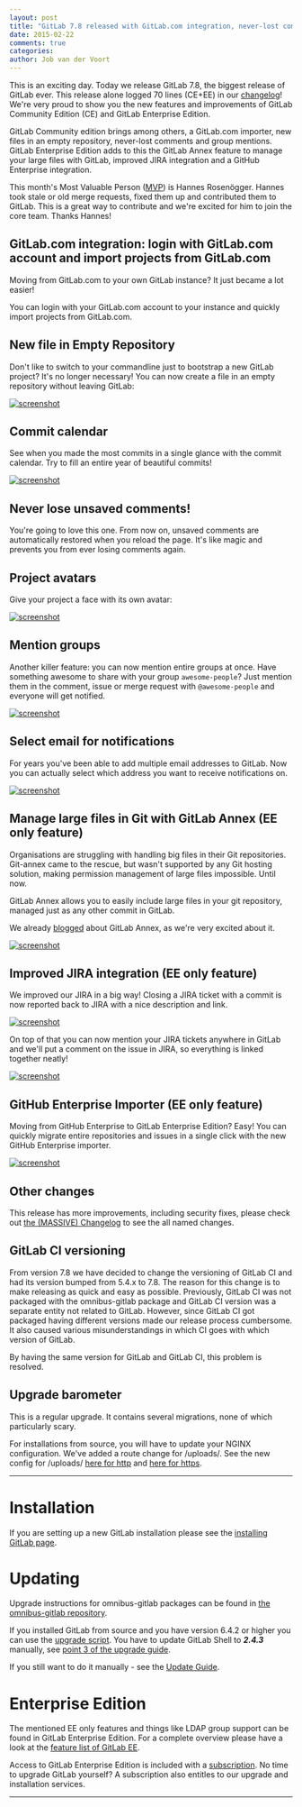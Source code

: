 ```yaml
---
layout: post
title: "GitLab 7.8 released with GitLab.com integration, never-lost comments and GitLab Annex for managing large files"
date: 2015-02-22
comments: true
categories:
author: Job van der Voort
---
```


This is an exciting day. Today we release GitLab 7.8, the biggest release of GitLab ever. This release alone logged 70 lines (CE+EE) in our [changelog](https://gitlab.com/gitlab-org/gitlab-ce/blob/7-8-stable/CHANGELOG)!
We're very proud to show you the new features and improvements of GitLab Community Edition (CE) and GitLab Enterprise Edition.

GitLab Community edition brings among others, a GitLab.com importer,
new files in an empty repository, never-lost comments and group mentions.
GitLab Enterprise Edition adds to this the GitLab Annex feature to manage your large files with GitLab, improved JIRA integration and a GitHub Enterprise integration.

This month's Most Valuable Person ([MVP](https://about.gitlab.com/mvp/)) is Hannes Rosenögger.
Hannes took stale or old merge requests, fixed them up and contributed them to GitLab.
This is a great way to contribute and we're excited for him to join the core team.
Thanks Hannes!

<!--more-->

## GitLab.com integration: login with GitLab.com account and import projects from GitLab.com

Moving from GitLab.com to your own GitLab instance? It just became a lot easier!

You can login with your GitLab.com account to your instance and quickly import projects from GitLab.com.

## New file in Empty Repository

Don't like to switch to your commandline just to bootstrap a new GitLab project?
It's no longer necessary! You can now create a file in an empty repository without leaving GitLab:

[![screenshot](/images/7_8/new_file.png)](/images/7_8/new_file.png)

## Commit calendar

See when you made the most commits in a single glance with the commit calendar.
Try to fill an entire year of beautiful commits!

[![screenshot](/images/7_8/commit_calendar.png)](/images/7_8/commit_calendar.png)

## Never lose unsaved comments!

You're going to love this one. From now on, unsaved comments are automatically restored when you reload the page.
It's like magic and prevents you from ever losing comments again.

## Project avatars

Give your project a face with its own avatar:

[![screenshot](/images/7_8/project_avatar.png)](/images/7_8/project_avatar.png)

## Mention groups

Another killer feature: you can now mention entire groups at once.
Have something awesome to share with your group `awesome-people`? Just mention them in the comment,
issue or merge request with `@awesome-people` and everyone will get notified.

[![screenshot](/images/7_8/mention_groups.png)](/images/7_8/mention_groups.png)

## Select email for notifications

For years you've been able to add multiple email addresses to GitLab.
Now you can actually select which address you want to receive notifications on.

[![screenshot](/images/7_8/set_notification_mail.png)](/images/7_8/set_notification_mail.png)

## Manage large files in Git with GitLab Annex (EE only feature)

Organisations are struggling with handling big files in their Git repositories.
Git-annex came to the rescue, but wasn't supported by any Git hosting solution,
making permission management of large files impossible. Until now.

GitLab Annex allows you to easily include large files in your git
repository, managed just as any other commit in GitLab.

We already [blogged](https://about.gitlab.com/2015/02/17/gitlab-annex-solves-the-problem-of-versioning-large-binaries-with-git/)
about GitLab Annex, as we're very excited about it.

[![screenshot](/images/7_8/git_annex.png)](/images/7_8/git_annex.png)

## Improved JIRA integration (EE only feature)

We improved our JIRA in a big way! Closing a JIRA ticket with a commit is now reported
back to JIRA with a nice description and link.

[![screenshot](/images/7_8/jira_service_close_issue.png)](/images/7_8/jira_service_close_issue.png)

On top of that you can now mention your JIRA tickets anywhere in GitLab and
we'll put a comment on the issue in JIRA, so everything is linked together neatly!

[![screenshot](/images/7_8/jira_issue_reference.png)](/images/7_8/jira_issue_reference.png)

## GitHub Enterprise Importer (EE only feature)

Moving from GitHub Enterprise to GitLab Enterprise Edition? Easy!
You can quickly migrate entire repositories and issues in a single click
with the new GitHub Enterprise importer.

[![screenshot](/images/7_8/gh_import.png)](/images/7_8/gh_import.png)

## Other changes

This release has more improvements, including security fixes, please check out [the (MASSIVE) Changelog](https://gitlab.com/gitlab-org/gitlab-ce/blob/7-8-stable/CHANGELOG) to see the all named changes.

## GitLab CI versioning

From version 7.8 we have decided to change the versioning of GitLab CI and had its version bumped from 5.4.x to 7.8. The reason for this change is to make releasing as quick and easy as possible. Previously, GitLab CI was not packaged with the omnibus-gitlab package and GitLab CI version was a separate entity not related to GitLab. However, since GitLab CI got packaged having different versions made our release process cumbersome.
It also caused various misunderstandings in which CI goes with which version of GitLab.

By having the same version for GitLab and GitLab CI, this problem is resolved.

## Upgrade barometer

This is a regular upgrade. It contains several migrations,
none of which particularly scary.

For installations from source, you will have to update your NGINX configuration. We've added a route change for /uploads/.
See the new config for /uploads/ [here for http](https://gitlab.com/gitlab-org/gitlab-ce/blob/8ae3112b3f303c897c70952dd162589b1c394221/lib/support/nginx/gitlab#L60) and [here for https](https://gitlab.com/gitlab-org/gitlab-ce/blob/8ae3112b3f303c897c70952dd162589b1c394221/lib/support/nginx/gitlab-ssl#L105).

- - -

# Installation

If you are setting up a new GitLab installation please see the [installing GitLab page](https://www.gitlab.com/installation/).

# Updating

Upgrade instructions for omnibus-gitlab packages can be found in [the omnibus-gitlab repository](https://gitlab.com/gitlab-org/omnibus-gitlab/blob/master/doc/update.md).

If you installed GitLab from source and you have version 6.4.2 or higher you can use the [upgrade script](https://gitlab.com/gitlab-org/gitlab-ce/blob/master/doc/update/upgrader.md).
You have to update GitLab Shell to ***2.4.3*** manually, see [point 3 of the upgrade guide](https://gitlab.com/gitlab-org/gitlab-ce/blob/master/doc/update/7.7-to-7.8.md#3-update-gitlab-shell-and-its-config).

If you still want to do it manually - see the [Update Guide](https://gitlab.com/gitlab-org/gitlab-ce/blob/master/doc/update/7.7-to-7.8.md).

# Enterprise Edition

The mentioned EE only features and things like LDAP group support can be found in GitLab Enterprise Edition.
For a complete overview please have a look at the [feature list of GitLab EE](http://www.gitlab.com/gitlab-ee/).

Access to GitLab Enterprise Edition is included with a [subscription](http://www.gitlab.com/pricing/).
No time to upgrade GitLab yourself?
A subscription also entitles to our upgrade and installation services.

- - -
